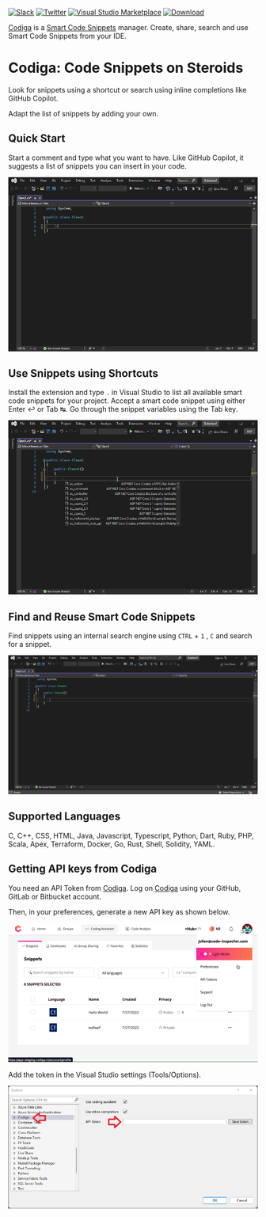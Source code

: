 [![Slack](https://img.shields.io/badge/Slack-@codigahq.svg?logo=slack)](https://join.slack.com/t/codigahq/shared_invite/zt-9hvmfwie-9BUVFwZDwvpIGlkHv2mzYQ)
[![Twitter](https://img.shields.io/badge/Twitter-getcodiga-blue?logo=twitter&logoColor=blue&color=blue)](https://twitter.com/getcodiga)
[![Visual Studio Marketplace](https://vsmarketplacebadge.apphb.com/installs-short/codiga.codiga.Codiga.svg?style=flat-square)](https://marketplace.visualstudio.com/items?itemName=codiga.vscode-plugin)
[![Download](https://vsmarketplacebadge.apphb.com/downloads-short/codiga.Codiga.svg.svg)](https://marketplace.visualstudio.com/items?itemName=codiga.vscode-plugin)

[Codiga](https://www.codiga.io) is a [Smart Code Snippets](https://www.codiga.io/code-snippets/smart-code-snippets/) manager. Create, share, search and use Smart Code Snippets from your IDE.

# Codiga: Code Snippets on Steroids

Look for snippets using a shortcut or search using inline completions like GitHub Copilot.

Adapt the list of snippets by adding your own.

## Quick Start

Start a comment and type what you want to have. Like GitHub Copilot, it suggests a list of snippets you can insert in your code.

![Use of smart code snippet in C#](images/inline.gif)

## Use Snippets using Shortcuts

Install the extension and type `.` in Visual Studio to list all available smart code snippets for your project. Accept a smart code snippet using either Enter ↩ or Tab ↹. Go through the snippet variables using the Tab key.

![Use of smart code snippet in C#](images/shortcut.gif)

## Find and Reuse Smart Code Snippets

Find snippets using an internal search engine using `CTRL` + `1` , `C` and search for a snippet.

![Coding Assistant to find snippets](images/search.gif)

## Supported Languages

C, C++, CSS, HTML, Java, Javascript, Typescript, Python, Dart, Ruby, PHP, Scala, Apex, Terraform, Docker, Go, Rust, Shell, Solidity, YAML.

## Getting API keys from Codiga

You need an API Token from [Codiga](https://codiga.io).
Log on [Codiga](https://app.codiga.io) using your GitHub, GitLab or Bitbucket account.

Then, in your preferences, generate a new API key as shown below.

![Generate API Token on Codiga](images/api-token-creation.gif)

Add the token in the Visual Studio settings (Tools/Options).

![Enter your API keys](images/settings.png)